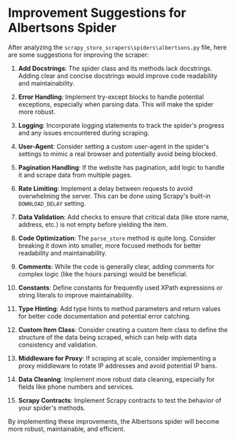 # Improvement Suggestions for Albertsons Spider

After analyzing the `scrapy_store_scrapers\spiders\albertsons.py` file, here are some suggestions for improving the scraper:

1. **Add Docstrings**: The spider class and its methods lack docstrings. Adding clear and concise docstrings would improve code readability and maintainability.

2. **Error Handling**: Implement try-except blocks to handle potential exceptions, especially when parsing data. This will make the spider more robust.

3. **Logging**: Incorporate logging statements to track the spider's progress and any issues encountered during scraping.

4. **User-Agent**: Consider setting a custom user-agent in the spider's settings to mimic a real browser and potentially avoid being blocked.

5. **Pagination Handling**: If the website has pagination, add logic to handle it and scrape data from multiple pages.

6. **Rate Limiting**: Implement a delay between requests to avoid overwhelming the server. This can be done using Scrapy's built-in `DOWNLOAD_DELAY` setting.

7. **Data Validation**: Add checks to ensure that critical data (like store name, address, etc.) is not empty before yielding the item.

8. **Code Optimization**: The `parse_store` method is quite long. Consider breaking it down into smaller, more focused methods for better readability and maintainability.

9. **Comments**: While the code is generally clear, adding comments for complex logic (like the hours parsing) would be beneficial.

10. **Constants**: Define constants for frequently used XPath expressions or string literals to improve maintainability.

11. **Type Hinting**: Add type hints to method parameters and return values for better code documentation and potential error catching.

12. **Custom Item Class**: Consider creating a custom Item class to define the structure of the data being scraped, which can help with data consistency and validation.

13. **Middleware for Proxy**: If scraping at scale, consider implementing a proxy middleware to rotate IP addresses and avoid potential IP bans.

14. **Data Cleaning**: Implement more robust data cleaning, especially for fields like phone numbers and services.

15. **Scrapy Contracts**: Implement Scrapy contracts to test the behavior of your spider's methods.

By implementing these improvements, the Albertsons spider will become more robust, maintainable, and efficient.
